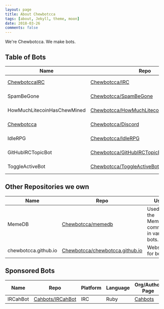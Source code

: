 ```yaml
---
layout: page
title: About Chewbotcca
tags: [about, Jekyll, theme, moon]
date: 2018-03-26
comments: false
---
```

    
We're Chewbotcca. We make bots.

## Table of Bots

Name                                       | Repo                                                           | Platform | Language | Status
------------------------------------------ | -------------------------------------------------------------- | -------- | -------- | -----------------------------------------
[ChewbotccaIRC](http://irc.chewbotcca.co)  | [Chewbotcca/IRC](http://git.io/ChewbotccaIRC)                  | IRC      | Ruby     | Active Development
SpamBeGone                                 | [Chewbotcca/SpamBeGone](https://git.io/vAteN)                  | IRC      | Ruby     | Active Development
HowMuchLitecoinHasChewMined                | [Chewbotcca/HowMuchLitecoinHasChewMined](https://git.io/vAtej) | IRC      | Ruby     | Active Development
[Chewbotcca](http://discord.chewbotcca.co) | [Chewbotcca/Discord](https://git.io/vAteF)                     | Discord  | Ruby     | Active Development
IdleRPG                                    | [Chewbotcca/IdleRPG](https://git.io/vAte5)                     | IRC      | Ruby     | Development Halted
GitHubIRCTopicBot                          | [Chewbotcca/GitHubIRCTopicBot](https://git.io/vAte9)           | IRC      | Ruby     | Development Halted
ToggleActiveBot                            | [Chewbotcca/ToggleActiveBot](https://git.io/vAte7)             | IRC      | Ruby     | Development Halted

## Other Repositories we own

Name                 | Repo                                                                                 | Use
-------------------- | ------------------------------------------------------------------------------------ | --------------------------------------------
MemeDB               | [Chewbotcca/memedb](http://github.com/Chewbotcca/memedb)                             | Used for the MemeDB command in various bots.
chewbotcca.github.io | [Chewbotcca/chewbotcca.github.io](http://github.com/Chewbotcca/chewbotcca.github.io) | Website for bots

## Sponsored Bots

Name     | Repo                                                   | Platform | Language | Org/Author Page
-------- | ------------------------------------------------------ | -------- | -------- | ------------------------------------
IRCahBot | [Cahbots/IRCahBot](http://github.com/cahbots/ircahbot) | IRC      | Ruby     | [Cahbots](http://github.com/Cahbots)
